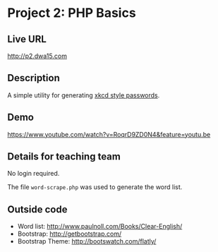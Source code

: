 # Project 2: PHP Basics 

## Live URL
<http://p2.dwa15.com>

## Description
A simple utility for generating [xkcd style passwords](http://xkcd.com/936/).

## Demo
<https://www.youtube.com/watch?v=RoqrD9ZD0N4&feature=youtu.be>

## Details for teaching team
No login required.

The file `word-scrape.php` was used to generate the word list.

## Outside code
* Word list: http://www.paulnoll.com/Books/Clear-English/
* Bootstrap: http://getbootstrap.com/
* Bootstrap Theme: http://bootswatch.com/flatly/

